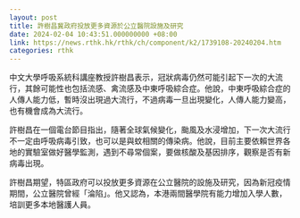 ```yaml
---
layout: post
title: 許樹昌冀政府投放更多資源於公立醫院設施及研究
date: 2024-02-04 10:43:51.000000000 +08:00
link: https://news.rthk.hk/rthk/ch/component/k2/1739108-20240204.htm
categories: rthk
---
```


中文大學呼吸系統科講座教授許樹昌表示，冠狀病毒仍然可能引起下一次的大流行，其餘可能性也包括流感、禽流感及中東呼吸綜合症。他說，中東呼吸綜合症的人傳人能力低，暫時沒出現過大流行，不過病毒一旦出現變化，人傳人能力變高，也有機會成為大流行。

許樹昌在一個電台節目指出，隨著全球氣候變化，颱風及水浸增加，下一次大流行不一定由呼吸病毒引致，也可以是與蚊相關的傳染病。他說，目前主要依賴世界各地的實驗室做好醫學監測，遇到不尋常個案，要做核酸及基因排序，觀察是否有新病毒出現。

許樹昌期望，特區政府可以投放更多資源在公立醫院的設施及研究，因為新冠疫情期間，公立醫院曾經「淪陷」。他又認為，本港兩間醫學院有能力增加入學人數，培訓更多本地醫護人員。

